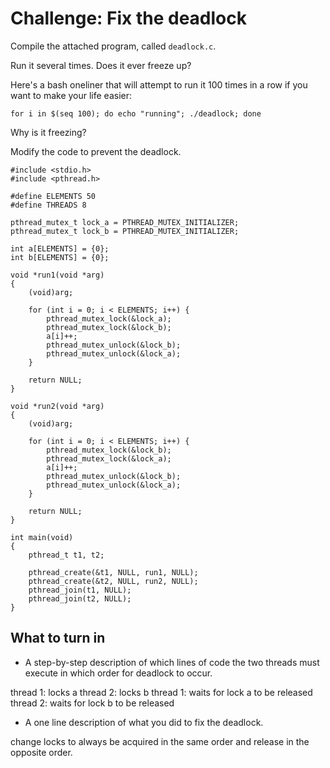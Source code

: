 # Challenge: Fix the deadlock

Compile the attached program, called `deadlock.c`.

Run it several times. Does it ever freeze up?

Here's a bash oneliner that will attempt to run it 100 times in a row if
you want to make your life easier:

```
for i in $(seq 100); do echo "running"; ./deadlock; done
```

Why is it freezing?

Modify the code to prevent the deadlock.

```
#include <stdio.h>
#include <pthread.h>

#define ELEMENTS 50
#define THREADS 8

pthread_mutex_t lock_a = PTHREAD_MUTEX_INITIALIZER;
pthread_mutex_t lock_b = PTHREAD_MUTEX_INITIALIZER;

int a[ELEMENTS] = {0};
int b[ELEMENTS] = {0};

void *run1(void *arg)
{
    (void)arg;

    for (int i = 0; i < ELEMENTS; i++) {
        pthread_mutex_lock(&lock_a);
        pthread_mutex_lock(&lock_b);
        a[i]++;
        pthread_mutex_unlock(&lock_b);
        pthread_mutex_unlock(&lock_a);
    }

    return NULL;
}

void *run2(void *arg)
{
    (void)arg;

    for (int i = 0; i < ELEMENTS; i++) {
        pthread_mutex_lock(&lock_b);
        pthread_mutex_lock(&lock_a);
        a[i]++;
        pthread_mutex_unlock(&lock_b);
        pthread_mutex_unlock(&lock_a);
    }

    return NULL;
}

int main(void)
{
    pthread_t t1, t2;

    pthread_create(&t1, NULL, run1, NULL);
    pthread_create(&t2, NULL, run2, NULL);
    pthread_join(t1, NULL);
    pthread_join(t2, NULL);
}
```

## What to turn in

* A step-by-step description of which lines of code the two threads must
  execute in which order for deadlock to occur.

thread 1: locks a
thread 2: locks b
thread 1: waits for lock a to be released
thread 2: waits for lock b to be released

* A one line description of what you did to fix the deadlock.

change locks to always be acquired in the same order and release in the opposite order.
